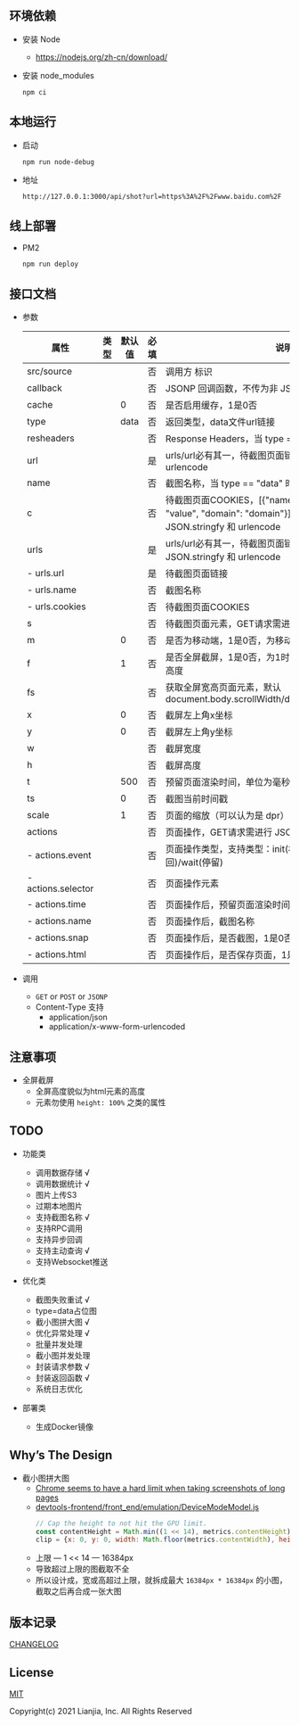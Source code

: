 ## 环境依赖

* 安装 Node
  * https://nodejs.org/zh-cn/download/

* 安装 node_modules
    ```shell
    npm ci
    ```

## 本地运行

* 启动
    ```shell
    npm run node-debug
    ```

* 地址
    ```shell
    http://127.0.0.1:3000/api/shot?url=https%3A%2F%2Fwww.baidu.com%2F
    ```

## 线上部署

* PM2
    ```shell
    npm run deploy
    ```

## 接口文档

* 参数

    | 属性 | 类型 | 默认值 | 必填 | 说明 |  
    | ---- | ---- | ---- | ---- | ---- |
    | src/source |  |  | 否 | 调用方 标识 |
    | callback |  |  | 否 | JSONP 回调函数，不传为非 JSONP 请求 |
    | cache |  | 0 | 否 | 是否启用缓存，1是0否 |
    | type |  | data | 否 | 返回类型，data文件url链接 |
    | resheaders |  |  | 否 | Response Headers，当 type == "data" 时生效 |
    | url |  |  | 是 | urls/url必有其一，待截图页面链接，GET请求需进行 urlencode |
    | name |  |  | 否 | 截图名称，当 type == "data" 时生效 |
    | c |  |  | 否 | 待截图页面COOKIES，[{"name": "name", "value": "value", "domain": "domain"}]，GET请求需进行 JSON.stringfy 和 urlencode |
    | urls |  |  | 是 | urls/url必有其一，待截图页面链接，GET请求需进行 JSON.stringfy 和 urlencode |
    |  - urls.url |  |  | 是 | 待截图页面链接 |
    |  - urls.name |  |  | 否 | 截图名称 |
    |  - urls.cookies |  |  | 否 | 待截图页面COOKIES |
    | s |  |  | 否 | 待截图页面元素，GET请求需进行 urlencode |
    | m |  | 0 | 否 | 是否为移动端，1是0否，为移动端时，模拟器为 iPhone 6 |
    | f |  | 1 | 否 | 是否全屏截屏，1是0否，为1时全屏高度貌似为html元素的高度 |
    | fs |  |  | 否 | 获取全屏宽高页面元素，默认 document.body.scrollWidth/document.body.scrollHeight |
    | x |  | 0 | 否 | 截屏左上角x坐标 |
    | y |  | 0 | 否 | 截屏左上角y坐标 |
    | w |  |  | 否 | 截屏宽度 |
    | h |  |  | 否 | 截屏高度 |
    | t |  | 500 | 否 | 预留页面渲染时间，单位为毫秒(ms) |
    | ts |  | 0 | 否 | 截图当前时间戳 |
    | scale |  | 1 | 否 | 页面的缩放（可以认为是 dpr） |
    | actions |  |  | 否 | 页面操作，GET请求需进行 JSON.stringfy 和 urlencode |
    |  - actions.event |  |  | 否 | 页面操作类型，支持类型：init(初始化)/click(点击)/back(返回)/wait(停留) |
    |  - actions.selector |  |  | 否 | 页面操作元素 |
    |  - actions.time |  |  | 否 | 页面操作后，预留页面渲染时间，单位为毫秒(ms) |
    |  - actions.name |  |  | 否 | 页面操作后，截图名称 |
    |  - actions.snap |  |  | 否 | 页面操作后，是否截图，1是0否，默认1 |
    |  - actions.html |  |  | 否 | 页面操作后，是否保存页面，1是0否，默认0 |

* 调用

  * `GET` or `POST` or `JSONP`
  * Content-Type 支持
    * application/json
    * application/x-www-form-urlencoded


## 注意事项

* 全屏截屏
  * 全屏高度貌似为html元素的高度
  * 元素勿使用 `height: 100%` 之类的属性

## TODO

* 功能类
  * 调用数据存储 √
  * 调用数据统计 √
  * 图片上传S3
  * 过期本地图片
  * 支持截图名称 √
  * 支持RPC调用
  * 支持异步回调
  * 支持主动查询 √
  * 支持Websocket推送

* 优化类
  * 截图失败重试 √
  * type=data占位图
  * 截小图拼大图 √
  * 优化异常处理 √
  * 批量并发处理
  * 截小图并发处理
  * 封装请求参数 √
  * 封装返回函数 √
  * 系统日志优化

* 部署类
  * 生成Docker镜像

## Why’s The Design
* 截小图拼大图
  * [Chrome seems to have a hard limit when taking screenshots of long pages](https://github.com/puppeteer/puppeteer/issues/359)
  * [devtools-frontend/front_end/emulation/DeviceModeModel.js](https://github.com/ChromeDevTools/devtools-frontend/blob/master/front_end/panels/emulation/DeviceModeModel.js#L862)
    ```javascript
    // Cap the height to not hit the GPU limit.
    const contentHeight = Math.min((1 << 14), metrics.contentHeight);
    clip = {x: 0, y: 0, width: Math.floor(metrics.contentWidth), height: Math.floor(contentHeight), scale: 1};
    ```
  * 上限 — 1 << 14 — 16384px
  * 导致超过上限的图截取不全
  * 所以设计成，宽或高超过上限，就拆成最大 `16384px * 16384px` 的小图，截取之后再合成一张大图

## 版本记录
[CHANGELOG](/CHANGELOG.md)

## License
[MIT](http://opensource.org/licenses/MIT)

Copyright(c) 2021 Lianjia, Inc. All Rights Reserved
